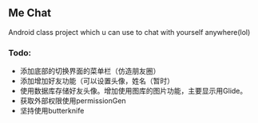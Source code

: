 
## Me Chat

Android class project which u can use to chat with yourself anywhere(lol)

### Todo:
- 添加底部的切换界面的菜单栏（仿造朋友圈）
- 添加增加好友功能（可以设置头像，姓名（暂时）
- 使用数据库存储好友头像。增加使用图库的图片功能，主要显示用Glide。
- 获取外部权限使用permissionGen
- 坚持使用butterknife